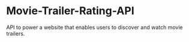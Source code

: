 # Movie-Trailer-Rating-API
API to power a website that enables users to discover and watch movie trailers.
